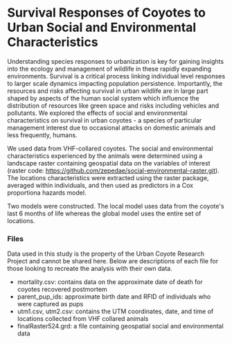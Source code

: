 # Survival Responses of Coyotes to Urban Social and Environmental Characteristics

Understanding species responses to urbanization is key for gaining insights into 
the ecology and management of wildlife in these rapidly expanding environments. 
Survival is a critical process linking individual level responses to larger scale 
dynamics impacting population persistence. Importantly, the resources and risks
affecting survival in urban wildlife are in large part shaped by aspects of the 
human social system which influence the distribution of resources like green space
and risks including vehicles and pollutants. We explored the effects of social 
and environmental characteristics on survival in urban coyotes - a species of 
particular management interest due to occasional attacks on domestic animals
and less frequently, humans. 

We used data from VHF-collared coyotes. The social and environmental characteristics
experienced by the animals were determined using a landscape raster containing
geospatial data on the variables of interest (raster code: 
https://github.com/zepedae/social-environmental-raster.git). The locations
characteristics were extracted using the raster package, averaged within individuals,
and then used as predictors in a Cox proportiona hazards model.

Two models were constructed. The local model uses data from the coyote's last 6 months
of life whereas the global model uses the entire set of locations. 



### Files
Data used in this study is the property of the Urban Coyote Research Project
and cannot be shared here. Below are descriptions of each file for those
looking to recreate the analysis with their own data.

* mortality.csv: contains data on the approximate date of death for coyotes 
recovered postmortem
* parent_pup_ids: approximate birth date and RFID of individuals who were 
captured as pups
* utm1.csv, utm2.csv: contains the UTM coordinates, date, and time of locations
collected from VHF collared animals
* finalRaster524.grd: a file containing geospatial social and environmental data
